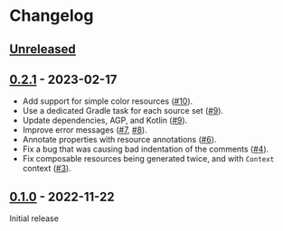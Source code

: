 # Changelog

## [Unreleased]

## [0.2.1] - 2023-02-17

* Add support for simple color resources ([#10]).
* Use a dedicated Gradle task for each source set ([#9]).
* Update dependencies, AGP, and Kotlin ([#9]).
* Improve error messages ([#7], [#8]).
* Annotate properties with resource annotations ([#6]).
* Fix a bug that was causing bad indentation of the comments ([#4]).
* Fix composable resources being generated twice, and with `Context` context ([#3]).

## [0.1.0] - 2022-11-22

Initial release


[Unreleased]: https://github.com/flavioarfaria/Catalog/compare/0.2.1...HEAD
[0.2.1]: https://github.com/flavioarfaria/Catalog/releases/tag/0.2.1
[0.1.0]: https://github.com/flavioarfaria/Catalog/releases/tag/0.1.0

[#10]: https://github.com/flavioarfaria/Catalog/pull/10
[#9]: https://github.com/flavioarfaria/Catalog/pull/9
[#8]: https://github.com/flavioarfaria/Catalog/pull/8
[#7]: https://github.com/flavioarfaria/Catalog/pull/7
[#6]: https://github.com/flavioarfaria/Catalog/pull/6
[#4]: https://github.com/flavioarfaria/Catalog/pull/4
[#3]: https://github.com/flavioarfaria/Catalog/pull/3
